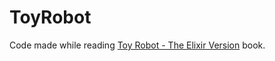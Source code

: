 # ToyRobot

Code made while reading [Toy Robot - The Elixir Version](https://leanpub.com/elixir-toyrobot) book.
